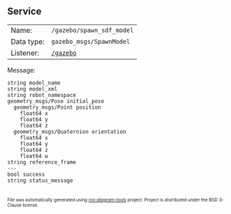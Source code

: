 <!--
File was automatically generated using 'ros-diagram-tools' project.
Project is distributed under the BSD 3-Clause license.
-->

## Service


|     |     |
| --- | --- |
| Name: | `/gazebo/spawn_sdf_model` |
| Data type: | `gazebo_msgs/SpawnModel` |
| Listener: | [`/gazebo`](n__gazebo.md) |

Message:
```
string model_name
string model_xml
string robot_namespace
geometry_msgs/Pose initial_pose
  geometry_msgs/Point position
    float64 x
    float64 y
    float64 z
  geometry_msgs/Quaternion orientation
    float64 x
    float64 y
    float64 z
    float64 w
string reference_frame
---
bool success
string status_message

```



</br>
<font size="1">
File was automatically generated using <a href="https://github.com/anetczuk/ros-diagram-tools"><i>ros-diagram-tools</i></a> project.
Project is distributed under the BSD 3-Clause license.
</font>
